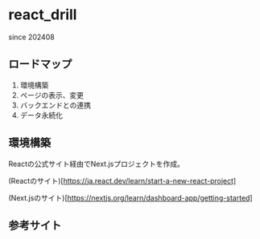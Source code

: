 # react_drill

since 202408

## ロードマップ

1. 環境構築
2. ページの表示、変更
3. バックエンドとの連携
4. データ永続化


## 環境構築

Reactの公式サイト経由でNext.jsプロジェクトを作成。

(Reactのサイト)[https://ja.react.dev/learn/start-a-new-react-project]

(Next.jsのサイト)[https://nextjs.org/learn/dashboard-app/getting-started]

## 参考サイト
